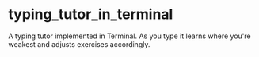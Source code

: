 # typing_tutor_in_terminal
A typing tutor implemented in Terminal.  As you type it learns where you're weakest and adjusts exercises accordingly.
